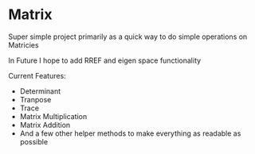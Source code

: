 # Matrix
Super simple project primarily as a quick way to do simple operations on Matricies

In Future I hope to add RREF and eigen space functionality

Current Features:
- Determinant
- Tranpose
- Trace
- Matrix Multiplication
- Matrix Addition
- And a few other helper methods to make everything as readable as possible
